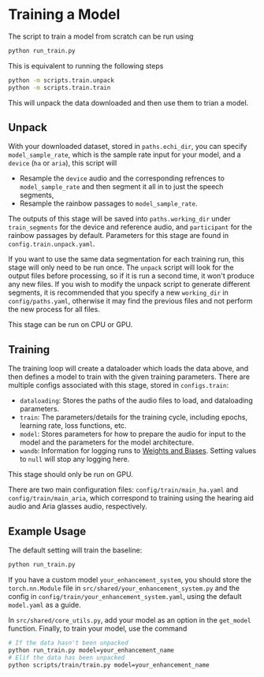 # Training a Model

The script to train a model from scratch can be run using

```bash
python run_train.py
```

This is equivalent to running the following steps

```bash
python -m scripts.train.unpack
python -m scripts.train.train
```

This will unpack the data downloaded and then use them to trian a model.

## Unpack

With your downloaded dataset, stored in `paths.echi_dir`, you can specify
`model_sample_rate`, which is the sample rate input for your model, and a
`device` (`ha` or `aria`), this script will

- Resample the `device` audio and the corresponding refrences to
`model_sample_rate` and then segment it all in to just the speech segments,
- Resample the rainbow passages to `model_sample_rate`.

The outputs of this stage will be saved into `paths.working_dir` under
`train_segments` for the device and reference audio, and `participant` for the
rainbow passages by default. Parameters for this stage are found in
`config.train.unpack.yaml`.

If you want to use the same data segmentation for each training run, this
stage will only need to be run once. The `unpack` script will look for the
output files before processing, so if it is run a second time, it won't
produce any new files. If you wish to modify the unpack script to generate
different segments, it is recommended that you specify a new `working_dir` in
`config/paths.yaml`, otherwise it may find the previous files and not perform
the new process for all files.

This stage can be run on CPU or GPU.

## Training

The training loop will create a dataloader which loads the data above, and
then defines a model to train with the given training parameters. There are
multiple configs associated with this stage, stored in `configs.train`:

- `dataloading`: Stores the paths of the audio files to load, and dataloading
parameters.
- `train`: The parameters/details for the training cycle, including epochs,
learning rate, loss functions, etc.
- `model`: Stores parameters for how to prepare the audio for input to the
model and the parameters for the model architecture.
- `wandb`: Information for logging runs to
[Weights and Biases](https://wandb.ai/site/models/). Setting values to `null`
will stop any logging here.

This stage should only be run on GPU.

There are two main configuration files: `config/train/main_ha.yaml` and
`config/train/main_aria`, which correspond to training using the hearing aid
audio and Aria glasses audio, respectively.

## Example Usage

The default setting will train the baseline:

```bash
python run_train.py
```

If you have a custom model `your_enhancement_system`, you should store the
`torch.nn.Module` file in `src/shared/your_enhancement_system.py` and the
config in `config/train/your_enhancement_system.yaml`, using the default
`model.yaml` as a guide.

In `src/shared/core_utils.py`, add your model as an option in the `get_model`
function. Finally, to train your model, use the command

```bash
# If the data hasn't been unpacked
python run_train.py model=your_enhancement_name
# Elif the data has been unpacked
python scripts/train/train.py model=your_enhancement_name
```
